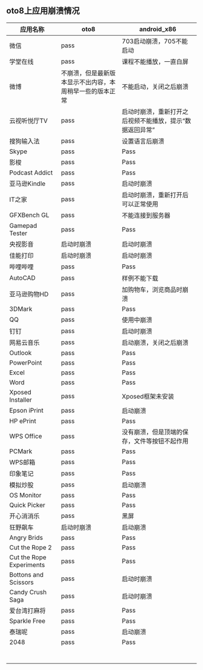 ## oto8上应用崩溃情况

|应用名称|oto8|android_x86|
|-----|-----|-----|
|微信|pass|703启动崩溃，705不能启动|
|学堂在线|pass|课程不能播放，一直白屏|
|微博|不崩溃，但是最新版本显示不出内容，本周稍早一些的版本正常|不能启动，关闭之后崩溃|
|云视听悦厅TV|pass|启动时崩溃，重新打开之后视频不能播放，提示“数据返回异常”|
|搜狗输入法|pass|设置语言后崩溃|
|Skype|pass|Pass|
|影梭|pass|Pass|
|Podcast Addict|pass|Pass|
|亚马逊Kindle|pass|启动时崩溃|
|IT之家|pass|启动时崩溃，重新打开后可以正常使用|
|GFXBench GL|pass|不能连接到服务器|
|Gamepad Tester|pass|Pass|
|央视影音|启动时崩溃|启动时崩溃|
|佳能打印|启动时崩溃|启动时崩溃|
|哔哩哔哩|pass|Pass|
|AutoCAD|pass|样例不能下载|
|亚马逊购物HD|pass|加购物车，浏览商品时崩溃|
|3DMark|pass|Pass|
|QQ|pass|使用中崩溃|
|钉钉|pass|启动时崩溃|
|网易云音乐|pass|启动崩溃，关闭之后崩溃|
|Outlook|pass|Pass|
|PowerPoint|pass|Pass|
|Excel|pass|Pass|
|Word|pass|Pass|
|Xposed Installer|pass|Xposed框架未安装|
|Epson iPrint|pass|启动崩溃|
|HP ePrint|pass|Pass|
|WPS Office|pass|没有崩溃，但是顶端的保存，文件等按钮不起作用|
|PCMark|pass|Pass|
|WPS邮箱|pass|Pass|
|印象笔记|pass|Pass|
|模拟炒股|pass|启动崩溃|
|OS Monitor|pass|Pass|
|Quick Picker|pass|Pass|
|开心消消乐|pass|黑屏|
|狂野飙车|启动时崩溃|启动崩溃|
|Angry Brids|pass|Pass|
|Cut the Rope 2|pass|Pass|
|Cut the Rope Experiments|pass|Pass|
|Bottons and Scissors|pass|启动时崩溃|
|Candy Crush Saga|pass|启动时崩溃|
|爱台湾打麻将|pass|Pass|
|Sparkle Free|pass|Pass|
|泰瑞呢|pass|启动崩溃|
|2048|pass|Pass|
||||
||||
||||
||||
||||
||||
||||
